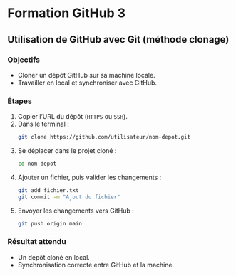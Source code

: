# Formation GitHub 3
## Utilisation de GitHub avec Git (méthode clonage)

### Objectifs
- Cloner un dépôt GitHub sur sa machine locale.
- Travailler en local et synchroniser avec GitHub.

### Étapes
1. Copier l’URL du dépôt (`HTTPS` ou `SSH`).
2. Dans le terminal :
   ```bash
   git clone https://github.com/utilisateur/nom-depot.git
   ```
3. Se déplacer dans le projet cloné :
   ```bash
   cd nom-depot
   ```
4. Ajouter un fichier, puis valider les changements :
   ```bash
   git add fichier.txt
   git commit -m "Ajout du fichier"
   ```
5. Envoyer les changements vers GitHub :
   ```bash
   git push origin main
   ```

### Résultat attendu
- Un dépôt cloné en local.
- Synchronisation correcte entre GitHub et la machine.
